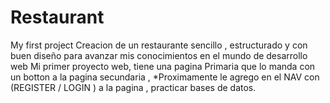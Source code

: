 # Restaurant
My first project
Creacion de un restaurante sencillo , estructurado y con buen diseño para avanzar mis conocimientos en el mundo de desarrollo web
Mi primer proyecto web, tiene una pagina Primaria que lo manda con un botton a la pagina secundaria , 
*Proximamente le agrego en el NAV con (REGISTER / LOGIN ) a la pagina , practicar bases de datos.

